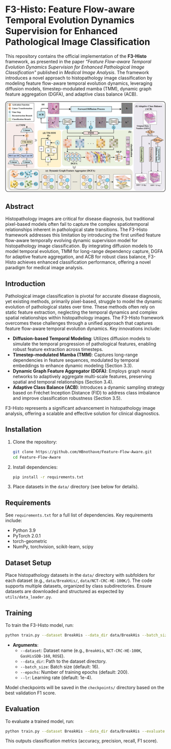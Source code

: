 # F3-Histo: Feature Flow-aware Temporal Evolution Dynamics Supervision for Enhanced Pathological Image Classification

This repository contains the official implementation of the **F3-Histo** framework, as presented in the paper *"Feature Flow-aware Temporal Evolution Dynamics Supervision for Enhanced Pathological Image Classification"* published in *Medical Image Analysis*. The framework introduces a novel approach to histopathology image classification by modeling feature flow-aware temporal evolution dynamics, leveraging diffusion models, timestep-modulated mamba (TMM), dynamic graph feature aggregation (DGFA), and adaptive class balance (ACB).

![F3-Histo Framework](kuangjia_00.jpg)

## Abstract
Histopathology images are critical for disease diagnosis, but traditional pixel-based models often fail to capture the complex spatiotemporal relationships inherent in pathological state transitions. The F3-Histo framework addresses this limitation by introducing the first unified feature flow-aware temporally evolving dynamic supervision model for histopathology image classification. By integrating diffusion models to model temporal evolution, TMM for long-range dependency capture, DGFA for adaptive feature aggregation, and ACB for robust class balance, F3-Histo achieves enhanced classification performance, offering a novel paradigm for medical image analysis.

## Introduction
Pathological image classification is pivotal for accurate disease diagnosis, yet existing methods, primarily pixel-based, struggle to model the dynamic evolution of pathological states over time. These methods often rely on static feature extraction, neglecting the temporal dynamics and complex spatial relationships within histopathology images. The F3-Histo framework overcomes these challenges through a unified approach that captures feature flow-aware temporal evolution dynamics. Key innovations include:
- **Diffusion-based Temporal Modeling**: Utilizes diffusion models to simulate the temporal progression of pathological features, enabling robust feature extraction across timesteps.
- **Timestep-modulated Mamba (TMM)**: Captures long-range dependencies in feature sequences, modulated by temporal embeddings to enhance dynamic modeling (Section 3.3).
- **Dynamic Graph Feature Aggregator (DGFA)**: Employs graph neural networks to adaptively aggregate multi-scale features, preserving spatial and temporal relationships (Section 3.4).
- **Adaptive Class Balance (ACB)**: Introduces a dynamic sampling strategy based on Fréchet Inception Distance (FID) to address class imbalance and improve classification robustness (Section 3.5).

F3-Histo represents a significant advancement in histopathology image analysis, offering a scalable and effective solution for clinical diagnostics.

## Installation
1. Clone the repository:
   ```bash
   git clone https://github.com/HBnothave/Feature-Flow-Aware.git
   cd Feature-Flow-Aware
   ```
2. Install dependencies:
   ```bash
   pip install -r requirements.txt
   ```
3. Place datasets in the `data/` directory (see below for details).

## Requirements
See `requirements.txt` for a full list of dependencies. Key requirements include:
- Python 3.9
- PyTorch 2.0.1
- torch-geometric
- NumPy, torchvision, scikit-learn, scipy

## Dataset Setup
Place histopathology datasets in the `data/` directory with subfolders for each dataset (e.g., `data/BreakHis/`, `data/NCT-CRC-HE-100K/`). The code supports multiple datasets, organized by class subdirectories. Ensure datasets are downloaded and structured as expected by `utils/data_loader.py`.

## Training
To train the F3-Histo model, run:
```bash
python train.py --dataset BreakHis --data_dir data/BreakHis --batch_size 16 --epochs 200 --lr 1e-4
```
- **Arguments**:
  - `--dataset`: Dataset name (e.g., `BreakHis`, `NCT-CRC-HE-100K`, `GasHisSDB-160`, `ROSE`).
  - `--data_dir`: Path to the dataset directory.
  - `--batch_size`: Batch size (default: 16).
  - `--epochs`: Number of training epochs (default: 200).
  - `--lr`: Learning rate (default: 1e-4).

Model checkpoints will be saved in the `checkpoints/` directory based on the best validation F1 score.

## Evaluation
To evaluate a trained model, run:
```bash
python train.py --dataset BreakHis --data_dir data/BreakHis --evaluate --checkpoint checkpoints/best_model.pth
```
This outputs classification metrics (accuracy, precision, recall, F1 score).
